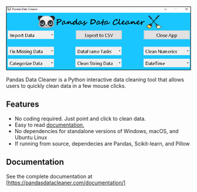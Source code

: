 [![](./images/interface.png)](https://pandasdatacleaner.com/)

Pandas Data Cleaner is a Python interactive data cleaning tool that allows users to quickly clean data in a few mouse clicks.

## Features

*  No coding required.  Just point and click to clean data.
*  Easy to read [documentation.](https://pandasdatacleaner.com/documentation/)
*  No dependencies for standalone versions of Windows, macOS, and Ubuntu Linux
*  If running from source, dependecies are Pandas, Scikit-learn, and Pillow

## Documentation

See the complete documentation at [https://pandasdatacleaner.com/documentation/]


